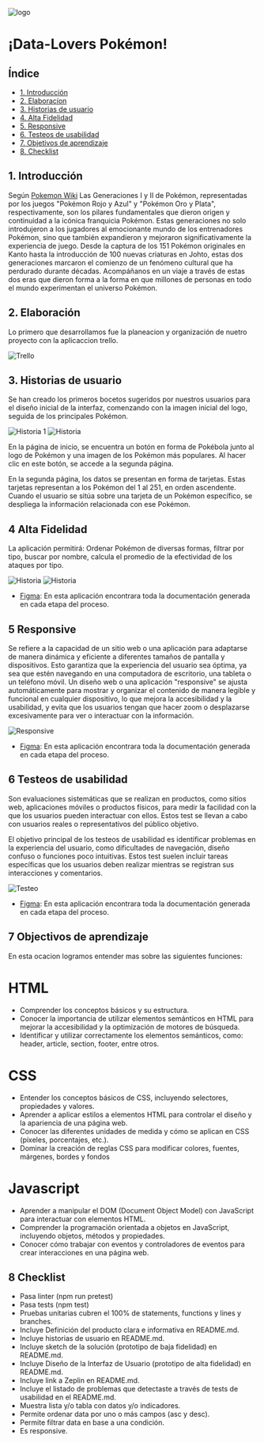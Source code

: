 ![logo](src/data/pokemon/Readme/Logo-Pokemon.png)

# ¡Data-Lovers Pokémon!

## Índice

* [1. Introducción](#1-introducción)
* [2. Elaboracíon ](#2-elaboración)
* [3. Historias de usuario](#3-historias-de-usuario)
* [4. Alta Fidelidad](#4-alta-fidelidad)
* [5. Responsive](#5-responsive)
* [6. Testeos de usabilidad](#6-testeos-de-usabilidad)
* [7. Objetivos de aprendizaje](#7-objectivos-de-aprendizaje)
* [8. Checklist](#8-checklist)

## 1. Introducción

Según [Pokemon Wiki](https://pokemon.fandom.com/es/wiki/Generaciones_Pok%C3%A9mon)
Las Generaciones I y II de Pokémon, representadas por los juegos "Pokémon Rojo y Azul" y "Pokémon Oro y Plata", respectivamente, son los pilares fundamentales que dieron origen y continuidad a la icónica franquicia Pokémon. Estas generaciones no solo introdujeron a los jugadores al emocionante mundo de los entrenadores Pokémon, sino que también expandieron y mejoraron significativamente la experiencia de juego. Desde la captura de los 151 Pokémon originales en Kanto hasta la introducción de 100 nuevas criaturas en Johto, estas dos generaciones marcaron el comienzo de un fenómeno cultural que ha perdurado durante décadas. Acompáñanos en un viaje a través de estas dos eras que dieron forma a la forma en que millones de personas en todo el mundo experimentan el universo Pokémon.

## 2. Elaboración

Lo primero que desarrollamos fue la planeacion y organización de nuetro proyecto con la aplicaccion trello.

![Trello](src/data/pokemon/Readme/Trello.png)

## 3. Historias de usuario

Se han creado los primeros bocetos sugeridos por nuestros usuarios para el diseño inicial de la interfaz, comenzando con la imagen inicial del logo, seguida de los principales Pokémon.

![Historia 1](src/data/pokemon/Readme/poke%201.1.jpg)
![Historia ](src/data/pokemon/Readme/poke%204.4.jpg)

En la página de inicio, se encuentra un botón en forma de Pokébola junto al logo de Pokémon y una imagen de los Pokémon más populares. Al hacer clic en este botón, se accede a la segunda página.

En la segunda página, los datos se presentan en forma de tarjetas. Estas tarjetas representan a los Pokémon del 1 al 251, en orden ascendente. Cuando el usuario se sitúa sobre una tarjeta de un Pokémon específico, se despliega la información relacionada con ese Pokémon.

## 4 Alta Fidelidad

La aplicación permitirá: Ordenar Pokémon de diversas formas, filtrar por tipo, buscar por nombre, calcula el promedio de la efectividad de los ataques por tipo.

![Historia ](src/data/pokemon/Readme/interfaz.png) 
![Historia ](src/data/pokemon/Readme/interfaz%202.png)
 
* [Figma](https://www.figma.com/file/tumuHLKHR7Twk7Nu6InR5B/Untitled?type=whiteboard&node-id=507-247&t=chMtxgcWdjlMdycb-0): En esta aplicación encontrara toda la documentación generada en cada etapa del proceso.

## 5 Responsive

Se refiere a la capacidad de un sitio web o una aplicación para adaptarse de manera dinámica y eficiente a diferentes tamaños de pantalla y dispositivos. Esto garantiza que la experiencia del usuario sea óptima, ya sea que estén navegando en una computadora de escritorio, una tableta o un teléfono móvil. Un diseño web o una aplicación "responsive" se ajusta automáticamente para mostrar y organizar el contenido de manera legible y funcional en cualquier dispositivo, lo que mejora la accesibilidad y la usabilidad, y evita que los usuarios tengan que hacer zoom o desplazarse excesivamente para ver o interactuar con la información.

![Responsive](src/data/pokemon/Readme/responci.jpg)

* [Figma](https://www.figma.com/file/tumuHLKHR7Twk7Nu6InR5B/Untitled?type=whiteboard&node-id=507-247&t=chMtxgcWdjlMdycb-0): En esta aplicación encontrara toda la documentación generada en cada etapa del proceso.

## 6 Testeos de usabilidad

Son evaluaciones sistemáticas que se realizan en productos, como sitios web, aplicaciones móviles o productos físicos, para medir la facilidad con la que los usuarios pueden interactuar con ellos. Estos test se llevan a cabo con usuarios reales o representativos del público objetivo.

El objetivo principal de los testeos de usabilidad es identificar problemas en la experiencia del usuario, como dificultades de navegación, diseño confuso o funciones poco intuitivas. Estos test suelen incluir tareas específicas que los usuarios deben realizar mientras se registran sus interacciones y comentarios.

![Testeo ](src/data/pokemon/Readme/test1.png)

* [Figma](https://www.figma.com/file/tumuHLKHR7Twk7Nu6InR5B/Untitled?type=whiteboard&node-id=507-247&t=chMtxgcWdjlMdycb-0): En esta aplicación encontrara toda la documentación generada en cada etapa del proceso.

## 7 Objectivos de aprendizaje

En esta ocacion logramos entender mas sobre las siguientes funciones:

# HTML

* Comprender los conceptos básicos y su estructura.
* Conocer la importancia de utilizar elementos semánticos en HTML para mejorar la accesibilidad y la optimización de motores de búsqueda.
* Identificar y utilizar correctamente los elementos semánticos, como: header, article, section, footer, entre otros.

# CSS 
* Entender los conceptos básicos de CSS, incluyendo selectores, propiedades y valores.
* Aprender a aplicar estilos a elementos HTML para controlar el diseño y la apariencia de una página web.
* Conocer las diferentes unidades de medida y cómo se aplican en CSS (píxeles, porcentajes, etc.).
* Dominar la creación de reglas CSS para modificar colores, fuentes, márgenes, bordes y fondos

# Javascript

* Aprender a manipular el DOM (Document Object Model) con JavaScript para interactuar con elementos HTML.
* Comprender la programación orientada a objetos en JavaScript, incluyendo objetos, métodos y propiedades.
* Conocer cómo trabajar con eventos y controladores de eventos para crear interacciones en una página web.

## 8 Checklist

 * Pasa linter (npm run pretest)
 * Pasa tests (npm test)
 * Pruebas unitarias cubren el 100% de statements, functions y lines y branches.
 * Incluye Definición del producto clara e informativa en README.md.
 * Incluye historias de usuario en README.md.
 * Incluye sketch de la solución (prototipo de baja fidelidad) en README.md.
 * Incluye Diseño de la Interfaz de Usuario (prototipo de alta fidelidad) en README.md.
 * Incluye link a Zeplin en README.md.
 * Incluye el listado de problemas que detectaste a través de tests de usabilidad en el README.md.
 * Muestra lista y/o tabla con datos y/o indicadores.
 * Permite ordenar data por uno o más campos (asc y desc).
 * Permite filtrar data en base a una condición.
 * Es responsive.
